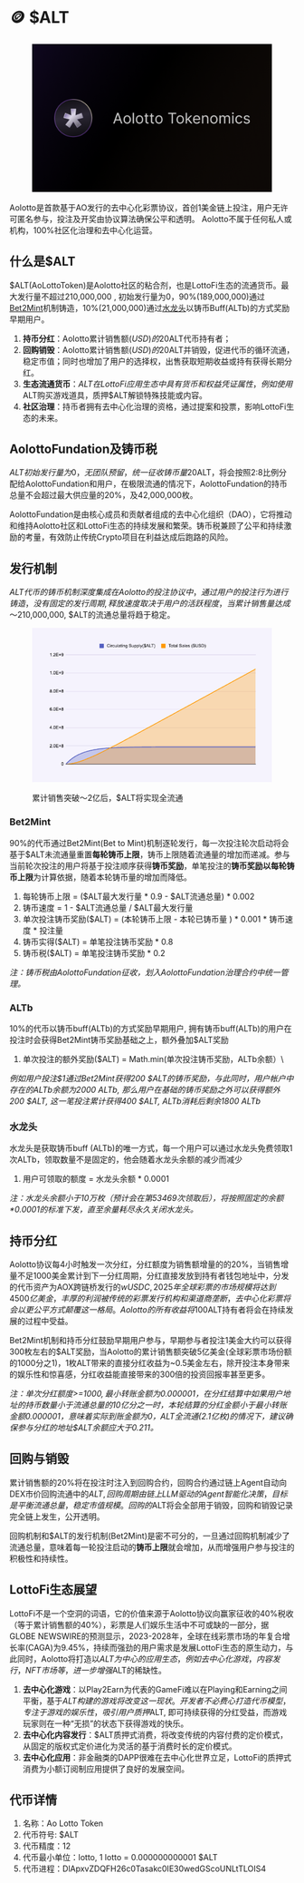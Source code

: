 # 🪙 $ALT

<figure><img src=".gitbook/assets/tokenomics.png" alt=""><figcaption></figcaption></figure>

Aolotto是首款基于AO发行的去中心化彩票协议，首创1美金链上投注，用户无许可匿名参与，投注及开奖由协议算法确保公平和透明。 Aolotto不属于任何私人或机构，100%社区化治理和去中心化运营。

## 什么是$ALT

$ALT(AoLottoToken)是Aolotto社区的粘合剂，也是LottoFi生态的流通货币。最大发行量不超过210,000,000 , 初始发行量为0，90%(189,000,000)通过[Bet2Mint](usdalt.md#bet2mint)机制铸造，10%(21,000,000)通过[水龙头](usdalt.md#shui-long-tou)以铸币Buff(ALTb)的方式奖励早期用户。

1. **持币分红**：Aolotto累计销售额($USD)的20%将通过持币分红直接按比例分发给$ALT代币持有者；
2. **回购销毁**：Aolotto累计销售额($USD)的20%用于回购流通中的$ALT并销毁，促进代币的循环流通，稳定市值；同时也增加了用户的选择权，出售获取短期收益或持有获得长期分红。
3. **生态流通货币**：$ALT在LottoFi应用生态中具有货币和权益凭证属性，例如使用$ALT购买游戏道具，质押$ALT解锁特殊技能或内容。
4. **社区治理**：持币者拥有去中心化治理的资格，通过提案和投票，影响LottoFi生态的未来。

## AolottoFundation及铸币税

$ALT初始发行量为0，无团队预留，统一征收铸币量20%的铸币税支撑协议的运营和开发成本，激励创始团队及核心贡献者。用户通过Bet2Mint或水龙头铸造一枚新的$ALT，将会按照2:8比例分配给AolottoFundation和用户，在极限流通的情况下，AolottoFundation的持币总量不会超过最大供应量的20%，及42,000,000枚。

AolottoFundation是由核心成员和贡献者组成的去中心化组织（DAO），它将推动和维持Aolotto社区和LottoFi生态的持续发展和繁荣。铸币税兼顾了公平和持续激励的考量，有效防止传统Crypto项目在利益达成后跑路的风险。

## 发行机制

$ALT代币的铸币机制深度集成在Aolotto的投注协议中，通过用户的投注行为进行铸造，没有固定的发行周期, 释放速度取决于用户的活跃程度，当累计销售量达成～$210,000,000, $ALT的流通总量将趋于稳定。

<figure><img src=".gitbook/assets/chart.png" alt=""><figcaption><p>累计销售突破～2亿后，$ALT将实现全流通</p></figcaption></figure>

### Bet2Mint

90%的代币通过Bet2Mint(Bet to Mint)机制逐轮发行，每一次投注轮次启动将会基于$ALT未流通量重置**每轮铸币上限**，铸币上限随着流通量的增加而递减。参与当前轮次投注的用户将基于投注顺序获得**铸币奖励**，单笔投注的**铸币奖励以每轮铸币上限**为计算依据，随着本轮铸币量的增加而降低。

1. 每轮铸币上限 = ($ALT最大发行量 \* 0.9 - $ALT流通总量)  \* 0.002
2. 铸币速度 = 1 - $ALT流通总量 / $ALT最大发行量
3. 单次投注铸币奖励($ALT) =  (本轮铸币上限 - 本轮已铸币量 ) \* 0.001 \* 铸币速度 \* 投注量
4. 铸币实得($ALT) = 单笔投注铸币奖励 \* 0.8
5. 铸币税($ALT) = 单笔投注铸币奖励 \* 0.2

_注：铸币税由AolottoFundation征收，划入AolottoFundation治理合约中统一管理。_

### ALTb

10%的代币以铸币buff(ALTb)的方式奖励早期用户, 拥有铸币buff(ALTb)的用户在投注时会获得Bet2Mint铸币奖励基础之上，额外叠加$ALT奖励

1. 单次投注的额外奖励($ALT) = Math.min(单次投注铸币奖励，ALTb余额）\


_例如用户投注$1通过Bet2Mint获得200 $ALT的铸币奖励，与此同时，用户帐户中存在的ALTb余额为2000 ALTb, 那么用户在基础的铸币奖励之外可以获得额外200 $ALT, 这一笔投注累计获得400 $ALT, ALTb消耗后剩余1800 ALTb_

### 水龙头

水龙头是获取铸币buff (ALTb)的唯一方式，每一个用户可以通过水龙头免费领取1次ALTb，领取数量不是固定的，他会随着水龙头余额的减少而减少

1. 用户可领取的额度 = 水龙头余额 \* 0.0001

_注：水龙头余额小于10万枚（预计会在第53469次领取后），将按照固定的余额\*0.0001的标准下发，直至余量耗尽永久关闭水龙头。_

## 持币分红

Aolotto协议每4小时触发一次分红，分红额度为销售额增量的的20%，当销售增量不足1000美金累计到下一分红周期，分红直接发放到持有者钱包地址中，分发的代币资产为AOX跨链桥发行的$wUSDC, 2025年全球彩票的市场规模将达到 4500亿美金，丰厚的利润被传统的彩票发行机构和渠道商垄断，去中心化彩票将会以更公平方式颠覆这一格局。Aolotto的所有收益将100%回馈社区，每一个$ALT持有者将会在持续发展的过程中受益。

Bet2Mint机制和持币分红鼓励早期用户参与，早期参与者投注1美金大约可以获得300枚左右的$ALT奖励，当Aolotto的累计销售额突破5亿美金(全球彩票市场份额的1000分之1)，1枚ALT带来的直接分红收益为\~0.5美金左右，除开投注本身带来的娱乐性和惊喜感，分红收益能直接带来的300倍的投资回报率甚至更多。

_注：单次分红额度>=$1000,最小转账金额为$0.000001，在分红结算中如果用户地址的持币数量小于流通总量的10亿分之一时，本轮结算的分红金额小于最小转账金额$0.000001，意味着实际到账金额为0，$ALT全流通(2.1亿枚)的情况下，建议确保参与分红的地址$ALT余额应大于0.211。_

## 回购与销毁

累计销售额的20%将在投注时注入到回购合约，回购合约通过链上Agent自动向DEX市价回购流通中的$ALT, 回购周期由链上LLM驱动的Agent智能化决策，目标是平衡流通总量，稳定市值规模。回购的$ALT将会全部用于销毁，回购和销毁记录完全链上发生，公开透明。

回购机制和$ALT的发行机制(Bet2Mint)是密不可分的，一旦通过回购机制减少了流通总量，意味着每一轮投注启动的**铸币上限**就会增加，从而增强用户参与投注的积极性和持续性。

## LottoFi生态展望

LottoFi不是一个空洞的词语，它的价值来源于Aolotto协议向赢家征收的40%税收（等于累计销售额的40%），彩票是人们娱乐生活中不可或缺的一部分，据GLOBE NEWSWIRE的预测显示，2023-2028年，全球在线彩票市场的年复合增长率(CAGA)为9.45%，持续而强劲的用户需求是发展LottoFi生态的原生动力，与此同时，Aolotto将打造以$ALT为中心的应用生态，例如去中心化游戏，内容发行，NFT市场等，进一步增强$ALT的稀缺性。

1. **去中心化游戏**：以Play2Earn为代表的GameFi难以在Playing和Earning之间平衡，基于$ALT构建的游戏将改变这一现状。开发者不必费心打造代币模型，专注于游戏的娱乐性，吸引用户质押$ALT, 即可持续获得的分红受益，而游戏玩家则在一种“无损”的状态下获得游戏的快乐。
2. **去中心化内容发行**：$ALT质押式消费，将改变传统的内容付费的定价模式，从固定的版权式定价进化为灵活的基于消费时长的定价模式。
3. **去中心化应用**：非金融类的DAPP很难在去中心化世界立足，LottoFi的质押式消费为小额订阅制应用提供了良好的发展空间。

## 代币详情

1. 名称：Ao Lotto Token
2. 代币符号:  $ALT
3. 代币精度：12
4. 代币最小单位：lotto, 1 lotto = 0.000000000001 $ALT
5. 代币进程：DlApxvZDQFH26c0Tasakc0IE30wedGScoUNLtTLOIS4
